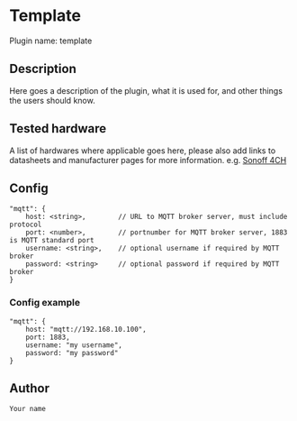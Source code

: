# Template

Plugin name: template

## Description

Here goes a description of the plugin, what it is used for, and other things the users should know.

## Tested hardware

A list of hardwares where applicable goes here, please also add links to datasheets and manufacturer pages for more information.
e.g. [Sonoff 4CH](https://www.itead.cc/wiki/Sonoff_4CH)


## Config

    "mqtt": {
        host: <string>,        // URL to MQTT broker server, must include protocol
        port: <number>,        // portnumber for MQTT broker server, 1883 is MQTT standard port
        username: <string>,    // optional username if required by MQTT broker
        password: <string>     // optional password if required by MQTT broker
    }


### Config example

    "mqtt": {
        host: "mqtt://192.168.10.100",
        port: 1883,
        username: "my username",
        password: "my password"
    }

## Author

    Your name
